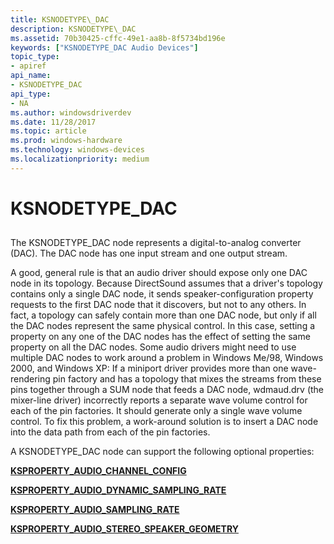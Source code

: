 ```yaml
---
title: KSNODETYPE\_DAC
description: KSNODETYPE\_DAC
ms.assetid: 70b30425-cffc-49e1-aa8b-8f5734bd196e
keywords: ["KSNODETYPE_DAC Audio Devices"]
topic_type:
- apiref
api_name:
- KSNODETYPE_DAC
api_type:
- NA
ms.author: windowsdriverdev
ms.date: 11/28/2017
ms.topic: article
ms.prod: windows-hardware
ms.technology: windows-devices
ms.localizationpriority: medium
---
```


# KSNODETYPE\_DAC


## <span id="ddk_ksnodetype_dac_ks"></span><span id="DDK_KSNODETYPE_DAC_KS"></span>


The KSNODETYPE\_DAC node represents a digital-to-analog converter (DAC). The DAC node has one input stream and one output stream.

A good, general rule is that an audio driver should expose only one DAC node in its topology. Because DirectSound assumes that a driver's topology contains only a single DAC node, it sends speaker-configuration property requests to the first DAC node that it discovers, but not to any others. In fact, a topology can safely contain more than one DAC node, but only if all the DAC nodes represent the same physical control. In this case, setting a property on any one of the DAC nodes has the effect of setting the same property on all the DAC nodes. Some audio drivers might need to use multiple DAC nodes to work around a problem in Windows Me/98, Windows 2000, and Windows XP: If a miniport driver provides more than one wave-rendering pin factory and has a topology that mixes the streams from these pins together through a SUM node that feeds a DAC node, wdmaud.drv (the mixer-line driver) incorrectly reports a separate wave volume control for each of the pin factories. It should generate only a single wave volume control. To fix this problem, a work-around solution is to insert a DAC node into the data path from each of the pin factories.

A KSNODETYPE\_DAC node can support the following optional properties:

[**KSPROPERTY\_AUDIO\_CHANNEL\_CONFIG**](ksproperty-audio-channel-config.md)

[**KSPROPERTY\_AUDIO\_DYNAMIC\_SAMPLING\_RATE**](ksproperty-audio-dynamic-sampling-rate.md)

[**KSPROPERTY\_AUDIO\_SAMPLING\_RATE**](ksproperty-audio-sampling-rate.md)

[**KSPROPERTY\_AUDIO\_STEREO\_SPEAKER\_GEOMETRY**](ksproperty-audio-stereo-speaker-geometry.md)

 

 






